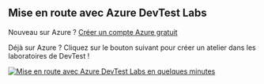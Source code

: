 ## <a name="get-started-with-azure-devtest-labs"></a>Mise en route avec Azure DevTest Labs
Nouveau sur Azure ? [Créer un compte Azure gratuit](https://azure.microsoft.com/free)

Déjà sur Azure ? Cliquez sur le bouton suivant pour créer un atelier dans les laboratoires de DevTest !

[![Mise en route avec Azure DevTest Labs en quelques minutes](./media/devtest-lab-try-it-out/get-started.png)](http://go.microsoft.com/fwlink/?LinkID=627034&clcid=0x409)